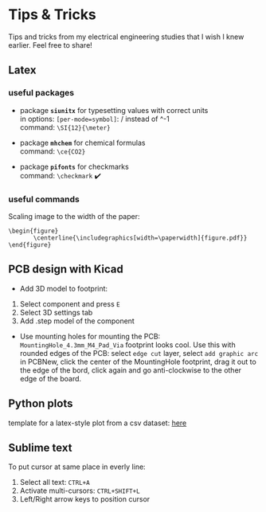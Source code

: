 # Tips & Tricks
Tips and tricks from my electrical engineering studies that I wish I knew earlier. Feel free to share!
## Latex 
### useful packages
- package **`siunitx`** for typesetting values with correct units \
in options: `[per-mode=symbol]`: / instead of ^-1 \
command: `\SI{12}{\meter}`
- package **`mhchem`** for chemical formulas  \
command: `\ce{CO2}`

- package **`pifonts`** for checkmarks \
command: `\checkmark` :heavy_check_mark:


### useful commands
Scaling image to the width of the paper: 
 ```
 \begin{figure}
        \centerline{\includegraphics[width=\paperwidth]{figure.pdf}}
 \end{figure}
 ```

## PCB design with Kicad
- Add 3D model to footprint:
1. Select component and press `E`
2. Select 3D settings tab
3. Add .step model of the component

- Use mounting holes for mounting the PCB: \
`MountingHole_4.3mm_M4_Pad_Via` footprint looks cool. Use this with rounded edges of the PCB: select `edge cut` layer, select `add graphic arc` in PCBNew, click the center of the MountingHole footprint, drag it out to the edge of the bord, click again and go anti-clockwise to the other edge of the board. 

## Python plots
template for a latex-style plot from a csv dataset:
[here](https://github.com/simonperneel/Tips-n-Tricks/tree/master/Python%20plot)


## Sublime text
To put cursor at same place in everly line:
1. Select all text: `CTRL+A`
2. Activate multi-cursors: `CTRL+SHIFT+L`
3. Left/Right arrow keys to position cursor


